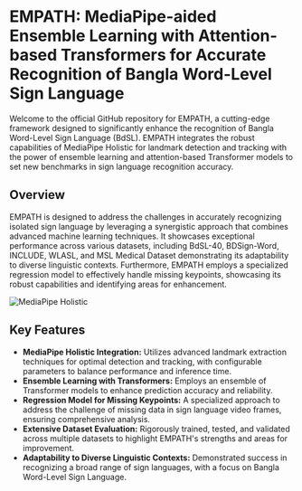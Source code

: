 # EMPATH: MediaPipe-aided Ensemble Learning with Attention-based Transformers for Accurate Recognition of Bangla Word-Level Sign Language

Welcome to the official GitHub repository for EMPATH, a cutting-edge framework designed to significantly enhance the recognition of Bangla Word-Level Sign Language (BdSL). EMPATH integrates the robust capabilities of MediaPipe Holistic for landmark detection and tracking with the power of ensemble learning and attention-based Transformer models to set new benchmarks in sign language recognition accuracy.

## Overview

EMPATH is designed to address the challenges in accurately recognizing isolated sign language by leveraging a synergistic approach that combines advanced machine learning techniques. It showcases exceptional performance across various datasets, including BdSL-40, BDSign-Word, INCLUDE, WLASL, and MSL Medical Dataset demonstrating its adaptability to diverse linguistic contexts. Furthermore, EMPATH employs a specialized regression model to effectively handle missing keypoints, showcasing its robust capabilities and identifying areas for enhancement.

![MediaPipe Holistic](https://github.com/kreyazulh/EMPATH/assets/87698516/3153b5f4-560b-4269-80f2-7b3fafa37dcf)


## Key Features

- **MediaPipe Holistic Integration:** Utilizes advanced landmark extraction techniques for optimal detection and tracking, with configurable parameters to balance performance and inference time.
- **Ensemble Learning with Transformers:** Employs an ensemble of Transformer models to enhance prediction accuracy and reliability.
- **Regression Model for Missing Keypoints:** A specialized approach to address the challenge of missing data in sign language video frames, ensuring comprehensive analysis.
- **Extensive Dataset Evaluation:** Rigorously trained, tested, and validated across multiple datasets to highlight EMPATH's strengths and areas for improvement.
- **Adaptability to Diverse Linguistic Contexts:** Demonstrated success in recognizing a broad range of sign languages, with a focus on Bangla Word-Level Sign Language.


